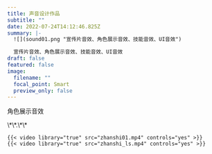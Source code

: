```yaml
---
title: 声音设计作品
subtitle: ""
date: 2022-07-24T14:12:46.825Z
summary: |-
  ![](sound01.png "宣传片音效、角色展示音效、技能音效、UI音效")

  宣传片音效、角色展示音效、技能音效、UI音效
draft: false
featured: false
image:
  filename: ""
  focal_point: Smart
  preview_only: false
---
```

<!--StartFragment-->

角色展示音效

<!--EndFragment-->\*\*.\*\*

```
{{< video library="true" src="zhanshi01.mp4" controls="yes" >}}
{{< video library="true" src="zhanshi_ls.mp4" controls="yes" >}}
```